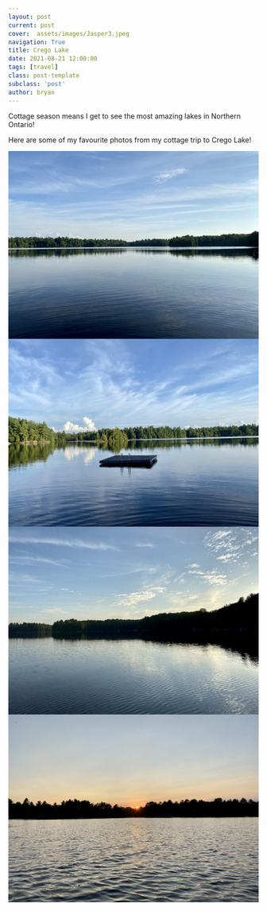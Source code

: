 ```yaml
---
layout: post
current: post
cover:  assets/images/Jasper3.jpeg
navigation: True
title: Crego Lake
date: 2021-08-21 12:00:00
tags: [travel]
class: post-template
subclass: 'post'
author: bryan
---
```


Cottage season means I get to see the most amazing lakes in Northern Ontario! 

Here are some of my favourite photos from my cottage trip to Crego Lake! 

<img max-width="100vw" align="center" src="https://github.com/bryanyu1/blog/blob/gh-pages/assets/images/Crego-Lake1.jpeg?raw=true" alt="Crego-Lake1">

<img max-width="100vw" align="center" src="https://github.com/bryanyu1/blog/blob/gh-pages/assets/images/Crego-Lake2.jpeg?raw=true" alt="Crego-Lake2">

<img max-width="100vw" align="center" src="https://github.com/bryanyu1/blog/blob/gh-pages/assets/images/Crego-Lake3.jpeg?raw=true" alt="Crego-Lake3">

<img max-width="100vw" align="center" src="https://github.com/bryanyu1/blog/blob/gh-pages/assets/images/Crego-Lake4.jpeg?raw=true" alt="Crego-Lake4">
